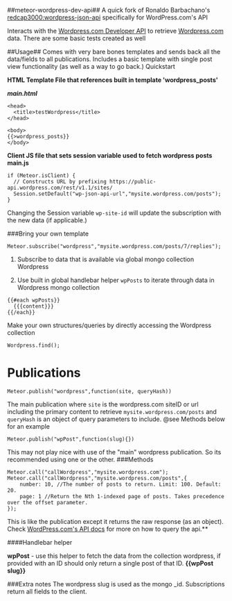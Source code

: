 ##meteor-wordpress-dev-api##
A quick fork of Ronaldo Barbachano's [redcap3000:wordpress-json-api](https://atmospherejs.com/redcap3000/wordpress-json-api) specifically for WordPress.com's API

Interacts with the [Wordpress.com Developer API](https://developer.wordpress.com/docs/api/) to retrieve [Wordpress.com](http://wordpress.com) data. There are some basic tests created as well

##Usage##
Comes with very bare bones templates and sends back all the data/fields to all publications. Includes a basic template with single post view functionality (as well as a way to go back.)
Quickstart

**HTML Template File that references built in template 'wordpress_posts'**

***main.html***

```
<head>
  <title>testWordpress</title>
</head>

<body>
{{>wordpress_posts}}
</body>
```
**Client JS file that sets session variable used to fetch wordpress posts**
**main.js**

```
if (Meteor.isClient) {
  // Constructs URL by prefixing https://public-api.wordpress.com/rest/v1.1/sites/
  Session.setDefault("wp-json-api-url","mysite.wordpress.com/posts");
}
```
Changing the Session variable ```wp-site-id``` will update the subscription with the new data (if applicable.)

###Bring your own template


```
Meteor.subscribe("wordpress","mysite.wordpress.com/posts/7/replies");
```


1. Subscribe to data that is available via global mongo collection Wordpress

2. Use built in global handlebar helper ```wpPosts``` to iterate through data in Wordpress mongo collection


```
{{#each wpPosts}}
  {{{content}}}
{{/each}}
```


Make your own structures/queries  by directly accessing the Wordpress collection

```
Wordpress.find();

```

Publications
===============
```
Meteor.publish("wordpress",function(site, queryHash))
```
The main publication where `site` is the wordpress.com siteID or url including the primary content to retrieve
`mysite.wordpress.com/posts` and `queryHash` is an object of query parameters to include. 
@see Methods below for an example

```
Meteor.publish("wpPost",function(slug){})
```

This may not play nice with use of the "main" wordpress publication. So its recommended using one or the other.
###Methods

```
Meteor.call("callWordpress","mysite.wordpress.com");
Meteor.call("callWordpress","mysite.wordpress.com/posts",{
    number: 10, //The number of posts to return. Limit: 100. Default: 20.
    page: 1 //Return the Nth 1-indexed page of posts. Takes precedence over the offset parameter.
});
```
This is like the publication except it returns the raw response (as an object). Check [WordPress.com's API docs](https://developer.wordpress.com/docs/api/) for more on how to query the api.** 

####Handlebar helper

**wpPost** - use this helper to fetch the data from the collection wordpress, if provided with an ID should only return a single post of that ID. **{{wpPost slug}}**


###Extra notes
The wordpress slug is used as the mongo _id.
Subscriptions return all fields to the client.